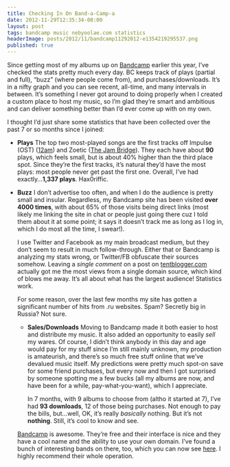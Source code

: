 ```yaml
---
title: Checking In On Band-a-Camp-a
date: 2012-11-29T12:35:34-08:00
layout: post
tags: bandcamp music nebyoolae.com statistics
headerImage: posts/2012/11/bandcamp11292012-e1354219295537.png
published: true
---
```

Since getting most of my albums up on [Bandcamp](http://nebyoolae.bandcamp.com) earlier this year, I&#8217;ve checked the stats pretty much every day. BC keeps track of plays (partial and full), &#8220;buzz&#8221; (where people come from), and purchases/downloads. It&#8217;s in a nifty graph and you can see recent, all-time, and many intervals in between. It&#8217;s something I never got around to doing properly when I created a custom place to host my music, so I&#8217;m glad they&#8217;re smart and ambitious and can deliver something better than I&#8217;d ever come up with on my own.

<!--more-->

I thought I&#8217;d just share some statistics that have been collected over the past 7 or so months since I joined:

  * **Plays**
    The top two most-played songs are the first tracks off Impulse (OST) ([12am](http://nebyoolae.bandcamp.com/track/12am)) and Zoetic ([The Jam Bridge](http://nebyoolae.bandcamp.com/track/the-jam-bridge)). They each have about **90** plays, which feels small, but is about 40% higher than the third place spot. Since they&#8217;re the first tracks, it&#8217;s natural they&#8217;d have the most plays: most people never get past the first one. Overall, I&#8217;ve had exactly&#8230;**1,337 plays**. Hax0riffic.
  * **Buzz**
    I don&#8217;t advertise too often, and when I do the audience is pretty small and insular. Regardless, my Bandcamp site has been visited **over 4000 times**, with about 65% of those visits being direct links (most likely me linking the site in chat or people just going there cuz I told them about it at some point; it says it doesn&#8217;t track me as long as I log in, which I do most all the time, I swear!).</p>
    I use Twitter and Facebook as my main broadcast medium, but they don&#8217;t seem to result in much follow-through. Either that or Bandcamp is analyzing my stats wrong, or Twitter/FB obfuscate their sources somehow. Leaving a _single comment_ on a post on [tentblogger.com](http://tentblogger.com) actually got me the most views from a single domain source, which kind of blows me away. It&#8217;s all about what has the largest audience! Statistics work.

    For some reason, over the last few months my site has gotten a significant number of hits from .ru websites. Spam? Secretly big in Russia? Not sure.</li>

      * **Sales/Downloads**
        Moving to Bandcamp made it both easier to host and distribute my music. It also added an opportunity to easily _sell_ my wares. Of course, I didn&#8217;t think anybody in this day and age would pay for my stuff since I&#8217;m still mainly unknown, my production is amateurish, and there&#8217;s so much free stuff online that we&#8217;ve devalued music itself. My predictions were pretty much spot-on save for some friend purchases, but every now and then I got surprised by someone spotting me a few bucks (all my albums are now, and have been for a while, pay-what-you-want), which I appreciate.</p>
        In 7 months, with 9 albums to choose from (altho it started at 7), I&#8217;ve had **93 downloads**, 12 of those being purchases. Not enough to pay the bills, but&#8230;well, OK, it&#8217;s really _basically_ nothing. But it&#8217;s not **nothing**. Still, it&#8217;s cool to know and see.</li> </ul>

        [Bandcamp](http://bandcamp.com) is awesome. They&#8217;re free and their interface is nice and they have a cool name and the ability to use your own domain. I&#8217;ve found a bunch of interesting bands on there, too, which you can now see [here](http://bandcamp.com/nebyoolae). I highly recommend their whole operation.
